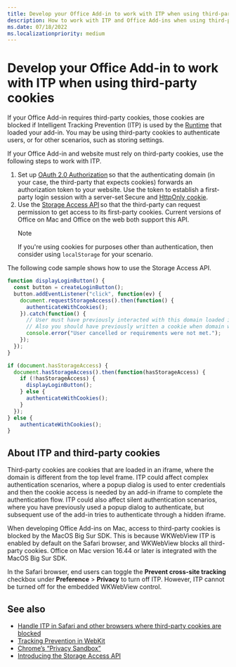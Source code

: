 ```yaml
---
title: Develop your Office Add-in to work with ITP when using third-party cookies
description: How to work with ITP and Office Add-ins when using third-party cookies
ms.date: 07/18/2022
ms.localizationpriority: medium
---
```


# Develop your Office Add-in to work with ITP when using third-party cookies

If your Office Add-in requires third-party cookies, those cookies are blocked if Intelligent Tracking Prevention (ITP) is used by the [Runtime](../testing/runtimes.md) that loaded your add-in. You may be using third-party cookies to authenticate users, or for other scenarios, such as storing settings.

If your Office Add-in and website must rely on third-party cookies, use the following steps to work with ITP.

1. Set up [OAuth 2.0 Authorization](https://tools.ietf.org/html/rfc6749) so that the authenticating domain (in your case, the third-party that expects cookies) forwards an authorization token to your website. Use the token to establish a first-party login session with a server-set Secure and [HttpOnly cookie](https://developer.mozilla.org/docs/Web/HTTP/Cookies#Secure_and_HttpOnly_cookies).
1. Use the [Storage Access API](https://webkit.org/blog/8124/introducing-storage-access-api/) so that the third-party can request permission to get access to its first-party cookies. Current versions of Office on Mac and Office on the web both support this API.
    > [!NOTE]
    > If you're using cookies for purposes other than authentication, then consider using `localStorage` for your scenario.

The following code sample shows how to use the Storage Access API.

```javascript
function displayLoginButton() {
  const button = createLoginButton();
  button.addEventListener("click", function(ev) {
    document.requestStorageAccess().then(function() {
      authenticateWithCookies(); 
    }).catch(function() {
      // User must have previously interacted with this domain loaded in a top frame
      // Also you should have previously written a cookie when domain was loaded in the top frame
      console.error("User cancelled or requirements were not met.");
    });
  });
}

if (document.hasStorageAccess) { 
  document.hasStorageAccess().then(function(hasStorageAccess) { 
    if (!hasStorageAccess) { 
      displayLoginButton(); 
    } else { 
      authenticateWithCookies(); 
    } 
  }); 
} else { 
    authenticateWithCookies(); 
} 
```

## About ITP and third-party cookies

Third-party cookies are cookies that are loaded in an iframe, where the domain is different from the top level frame. ITP could affect complex authentication scenarios, where a popup dialog is used to enter credentials and then the cookie access is needed by an add-in iframe to complete the authentication flow. ITP could also affect silent authentication scenarios, where you have previously used a popup dialog to authenticate, but subsequent use of the add-in tries to authenticate through a hidden iframe.

When developing Office Add-ins on Mac, access to third-party cookies is blocked by the MacOS Big Sur SDK. This is because WKWebView ITP is enabled by default on the Safari browser, and WKWebView blocks all third-party cookies. Office on Mac version 16.44 or later is integrated with the MacOS Big Sur SDK.

In the Safari browser, end users can toggle the **Prevent cross-site tracking** checkbox under **Preference** > **Privacy** to turn off ITP. However, ITP cannot be turned off for the embedded WKWebView control.

## See also

- [Handle ITP in Safari and other browsers where third-party cookies are blocked](/azure/active-directory/develop/reference-third-party-cookies-spas)
- [Tracking Prevention in WebKit](https://webkit.org/tracking-prevention/)
- [Chrome’s “Privacy Sandbox”](https://blog.chromium.org/2020/01/building-more-private-web-path-towards.html)
- [Introducing the Storage Access API](https://blogs.windows.com/msedgedev/2020/07/08/introducing-storage-access-api/)
